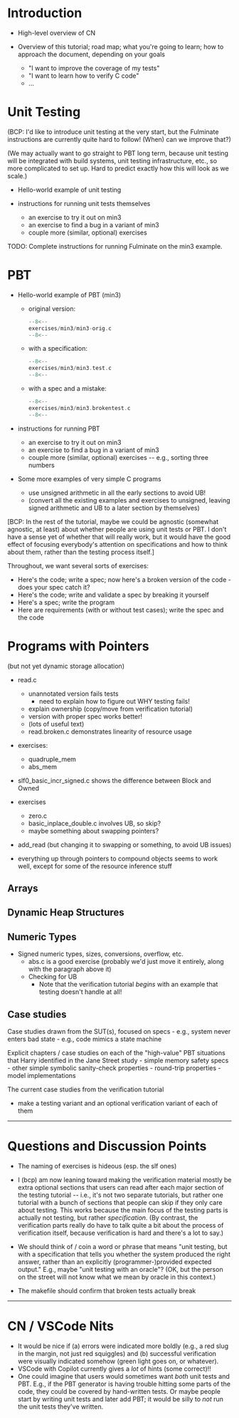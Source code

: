# Introduction

- High-level overview of CN

- Overview of this tutorial; road map; what you're going to learn; how
  to approach the document, depending on your goals
     - "I want to improve the coverage of my tests"
     - "I want to learn how to verify C code"
     - ...

# Unit Testing

(BCP: I'd like to introduce unit testing at the very start, but the
Fulminate instructions are currently quite hard to follow!  (When) can
we improve that?)

(We may actually want to go straight to PBT long term, because unit
testing will be integrated with build systems, unit testing
infrastructure, etc., so more complicated to set up.  Hard to predict
exactly how this will look as we scale.)

- Hello-world example of unit testing

- instructions for running unit tests themselves
    - an exercise to try it out on min3
    - an exercise to find a bug in a variant of min3
    - couple more (similar, optional) exercises

TODO: Complete instructions for running Fulminate on the min3 example.

# PBT

- Hello-world example of PBT (min3)
    - original version:
      ```c title="exercises/min3/min3.orig.c"
      --8<--
      exercises/min3/min3-orig.c
      --8<--
      ```
    - with a specification:
      ```c title="exercises/min3/min3.test.c"
      --8<--
      exercises/min3/min3.test.c
      --8<--
      ```
    - with a spec and a mistake:
      ```c title="exercises/min3/min3.brokentest.c"
      --8<--
      exercises/min3/min3.brokentest.c
      --8<--
      ```

- instructions for running PBT
    - an exercise to try it out on min3
    - an exercise to find a bug in a variant of min3
    - couple more (similar, optional) exercises -- e.g., sorting three
      numbers

- Some more examples of very simple C programs
     - use unsigned arithmetic in all the early sections to avoid UB!
     - (convert all the existing examples and exercises to unsigned,
       leaving signed arithmetic and UB to a later section by
       themselves)

[BCP: In the rest of the tutorial, maybe we could be agnostic
(somewhat agnostic, at least) about whether people are using unit
tests or PBT.  I don't have a sense yet of whether that will really
work, but it would have the good effect of focusing everybody's
attention on specifications and how to think about them, rather than
the testing process itself.]

Throughout, we want several sorts of exercises:
- Here's the code; write a spec; now here's a broken version of the
  code - does your spec catch it?
- Here's the code; write and validate a spec by breaking it yourself
- Here's a spec; write the program
- Here are requirements (with or without test cases); write the spec
  and the code

# Programs with Pointers

(but not yet dynamic storage allocation)

- read.c
    - unannotated version fails tests
         - need to explain how to figure out WHY testing fails!
    - explain ownership (copy/move from verification tutorial)
    - version with proper spec works better!
    - (lots of useful text)
    - read.broken.c demonstrates linearity of resource usage
- exercises:
    - quadruple_mem
    - abs_mem
- slf0_basic_incr_signed.c
    shows the difference between Block and Owned
- exercises
    - zero.c
    - basic_inplace_double.c involves UB, so skip?
    - maybe something about swapping pointers?

- add_read  (but changing it to swapping or something, to avoid UB
  issues)

- everything up through pointers to compound objects seems to work
  well, except for some of the resource inference stuff

## Arrays

## Dynamic Heap Structures

## Numeric Types

- Signed numeric types, sizes, conversions, overflow, etc.
    - abs.c is a good exercise (probably we'd just move it entirely,
      along with the paragraph above it)
    - Checking for UB
         - Note that the verification tutorial *begins* with an example that
           testing doesn't handle at all!

## Case studies

Case studies drawn from the SUT(s), focused on specs
    - e.g., system never enters bad state
    - e.g., code mimics a state machine

Explicit chapters / case studies on each of the "high-value" PBT
situations that Harry identified in the Jane Street study
    - simple memory safety specs
    - other simple symbolic sanity-check properties
    - round-trip properties
    - model implementations

The current case studies from the verification tutorial
  - make a testing variant and an optional verification variant of
    each of them

____________________________________________________________________

# Questions and Discussion Points

- The naming of exercises is hideous (esp. the slf ones)

- I (bcp) am now leaning toward making the verification material
  mostly be extra optional sections that users can read after each
  major section of the testing tutorial -- i.e., it's not two separate
  tutorials, but rather one tutorial with a bunch of sections that
  people can skip if they only care about testing. This works because
  the main focus of the testing parts is actually not testing, but
  rather _specification_. (By contrast, the verification parts really
  do have to talk quite a bit about the process of verification
  itself, because verification is hard and there's a lot to say.)

- We should think of / coin a word or phrase that means "unit testing,
  but with a specification that tells you whether the system produced
  the right answer, rather than an explicitly (programmer-)provided
  expected output."  E.g., maybe "unit testing with an oracle"?  (OK,
  but the person on the street will not know what we mean by oracle in
  this context.)

- The makefile should confirm that broken tests actually break

____________________________________________________________________

# CN / VSCode Nits
- It would be nice if (a) errors were indicated more boldly (e.g., a
  red slug in the margin, not just red squiggles) and (b) successful
  verification were visually indicated somehow (green light goes on,
  or whatever).
- VSCode with Copilot currently gives a *lot* of hints (some correct)!!
- One could imagine that users would sometimes want *both* unit tests
  and PBT.  E.g., if the PBT generator is having trouble hitting some
  parts of the code, they could be covered by hand-written tests.  Or
  maybe people start by writing unit tests and later add PBT; it would
  be silly to *not* run the unit tests they've written.
